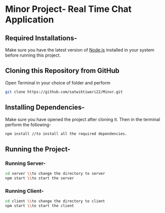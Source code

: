 # Minor Project- Real Time Chat Application

## Required Installations-

Make sure you have the latest version of [Node.js](https://nodejs.org/en/download) installed in your system before running this project.

## Cloning this Repository from GitHub

Open Terminal in your choice of folder and perform

```bash
git clone https://github.com/satwiktiwari22/Minor.git
```

## Installing Dependencies-
Make sure you have opened the project after cloning it.
Then in the terminal perform the following-

```bash
npm install //to install all the required dependencies.
```

## Running the Project-

### Running Server-

```bash
cd server \\to change the directory to server
npm start \\to start the server
```

### Running Client-

```bash
cd client \\to change the directory to client
npm start \\to start the client
```



